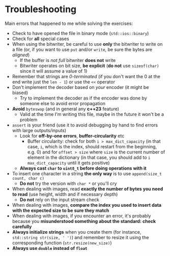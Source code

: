 # Troubleshooting 

Main errors that happened to me while solving the exercises:
- Check to have opened the file in binary mode (`std::ios::binary`)
- Check for **all** special cases
- When using the bitwriter, be careful to use **only** the bitwriter to write on a file (or, if you want to use `put` and/or `write`, be sure the bytes are *aligned*)
    - If the buffer is *not full* bitwriter **does not** write
    - Bitwriter operates on bit size, **be explicit** (**do not** use `sizeof(char)` since it will assume a value of 1)
- Remember that strings are *0-terminated* (if you don't want the 0 at the end write just the `len - 1`) or use the `<<` operator
- Don't implement the decoder based on *your* encoder (it might be biased)
    - Try to implement the decoder as if the encoder was done by someone else to avoid error propagation
- **Avoid** `byteswap` (and in general any **c++23** feature)
    - Valid at the time I'm writing this file, maybe in the future it won't be a problem
- `assert` is your friend (use it to avoid debugging by hand to find errors with large outputs/inputs)
    - Look for **off-by-one errors**, **buffer-circularity** etc
        - Buffer circularity: check for both `i > max_dict_capacity` (in that case, `i`, which is the index, should restart from the beginning, e.g. 0) and for `offset > size` where `size` is the current number of element in the dictionary (in that case, you should add to `i` `max_dict_capacity` until it gets positive)
    - **Always cast `char` to `uint8_t` before doing operations with it**
- To insert one character in a string **the only way** is to use `append(size_t count, char c)` 
    - **Do not** try the version with `char *` or you'll cry 
- When dealing with images, read **exactly the number of bytes you need to read** (use height, width and if necessary depth)
    - **Do not** rely on the input stream check
- When dealing with images, **compare the index you used to insert data with the expected size to be sure they match**
- When dealing with images, if you encounter an error, it's probably because you **misunderstood something about the standard: check carefully**
- **Always initialize strings** when you create them (for instance, `std::string str(size, ' ')`) and remember to resize it using the corresponding function (`str.resize(new_size)`)
- **Always use `double` instead of `float`**
